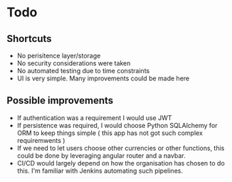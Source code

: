 # Todo

## Shortcuts
- No perisitence layer/storage
- No security considerations were taken
- No automated testing due to time constraints
- UI is very simple. Many improvements could be made here

## Possible improvements
- If authentication was a requirement I would use JWT
- If persistence was required, I would choose Python SQLAlchemy for ORM to keep things simple ( this app has not got such complex requiremwents )
- If we need to let users choose other currencies or other functions, this could be done by leveraging angular router and a navbar.
- CI/CD would largely depend on how the organisation has chosen to do this. I'm familiar with Jenkins automating such pipelines.
